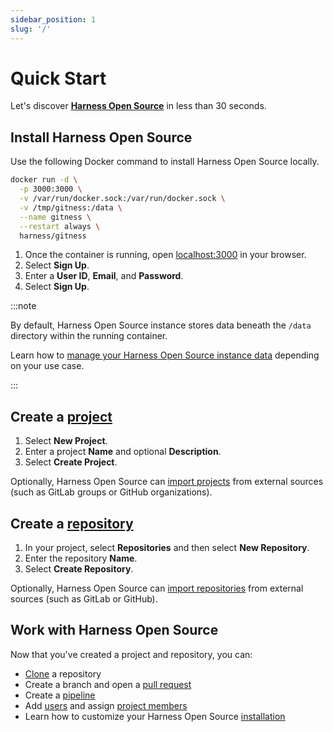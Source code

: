 ```yaml
---
sidebar_position: 1
slug: '/'
---
```


# Quick Start

Let's discover **[Harness Open Source](https://gitness.com)** in less than 30 seconds.

<!--
## Pre-Compiled Binaries

We provide precompiled binaries for most official Gitness components. Check out the download section for a list of all available versions. _Note that the binary distribution is the recommended installation method._
-->

## Install Harness Open Source

Use the following Docker command to install Harness Open Source locally.

```sh {} showLineNumbers
docker run -d \
  -p 3000:3000 \
  -v /var/run/docker.sock:/var/run/docker.sock \
  -v /tmp/gitness:/data \
  --name gitness \
  --restart always \
  harness/gitness
```

1. Once the container is running, open [localhost:3000](http://localhost:3000) in your browser.
2. Select **Sign Up**.
3. Enter a **User ID**, **Email**, and **Password**.
4. Select **Sign Up**.

:::note

By default, Harness Open Source instance stores data beneath the `/data` directory within the running container.

Learn how to [manage your Harness Open Source instance data](../installation/data.md) depending on your use case.

:::

## Create a [project](../administration/project-management.md)

1. Select **New Project**.
2. Enter a project **Name** and optional **Description**.
3. Select **Create Project**.

Optionally, Harness Open Source can [import projects](../administration/project-management.md#import-a-project) from external sources (such as GitLab groups or GitHub organizations).

## Create a [repository](../repositories/overview.md)

1. In your project, select **Repositories** and then select **New Repository**.
2. Enter the repository **Name**.
3. Select **Create Repository**.

Optionally, Harness Open Source can [import repositories](../repositories/overview.md#import-a-repository) from external sources (such as GitLab or GitHub).

## Work with Harness Open Source

Now that you've created a project and repository, you can:

- [Clone](repositories/cloning) a repository
- Create a branch and open a [pull request](repositories/pull_requests)
- Create a [pipeline](pipelines/overview)
- Add [users](../administration/user-management.md) and assign [project members](../administration/project-management.md)
- Learn how to customize your Harness Open Source [installation](category/installation)
